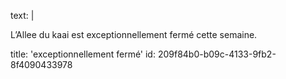 text: |
  <p>L’Allee du kaai est exceptionnellement fermé cette semaine.
  </p>
  
title: 'exceptionnellement fermé'
id: 209f84b0-b09c-4133-9fb2-8f4090433978
